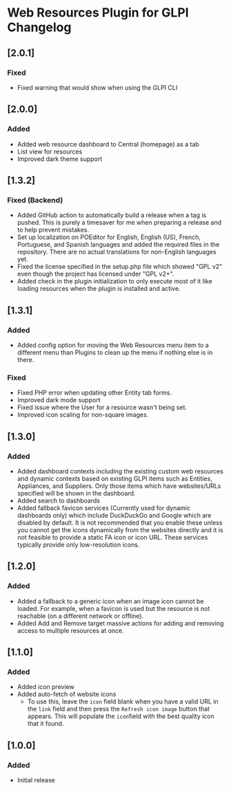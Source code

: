# Web Resources Plugin for GLPI Changelog

## [2.0.1]

### Fixed
- Fixed warning that would show when using the GLPI CLI

## [2.0.0]

### Added
- Added web resource dashboard to Central (homepage) as a tab
- List view for resources
- Improved dark theme support

## [1.3.2]

### Fixed (Backend)
- Added GitHub action to automatically build a release when a tag is pushed. This is purely a timesaver for me when preparing a release and to help prevent mistakes.
- Set up localization on POEditor for English, English (US), French, Portuguese, and Spanish languages and added the required files in the repository. There are no actual translations for non-English languages yet.
- Fixed the license specified in the setup.php file which showed "GPL v2" even though the project has licensed under "GPL v2+".
- Added check in the plugin initialization to only execute most of it like loading resources when the plugin is installed and active.

## [1.3.1]

### Added
- Added config option for moving the Web Resources menu item to a different menu than Plugins to clean up the menu if nothing else is in there.

### Fixed
- Fixed PHP error when updating other Entity tab forms.
- Improved dark mode support
- Fixed issue where the User for a resource wasn't being set.
- Improved icon scaling for non-square images.

## [1.3.0]

### Added
- Added dashboard contexts including the existing custom web resources and dynamic contexts based on existing GLPI items such as Entities, Appliances, and Suppliers. Only those items which have websites/URLs specified will be shown in the dashboard.
- Added search to dashboards
- Added fallback favicon services (Currently used for dynamic dashboards only) which include DuckDuckGo and Google which are disabled by default. It is not recommended that you enable these unless you cannot get the icons dynamically from the websites directly and it is not feasible to provide a static FA icon or icon URL. These services typically provide only low-resolution icons.

## [1.2.0]

### Added
- Added a fallback to a generic icon when an image icon cannot be loaded. For example, when a favicon is used but the resource is not reachable (on a different network or offline).
- Added Add and Remove target massive actions for adding and removing access to multiple resources at once.

## [1.1.0]

### Added
- Added icon preview
- Added auto-fetch of website icons
  - To use this, leave the `icon` field blank when you have a valid URL in the `link` field and then press the `Refresh icon image` button that appears. This will populate the `icon`field with the best quality icon that it found.

## [1.0.0]

### Added
- Initial release
